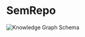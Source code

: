 # SemRepo

![Knowledge Graph Schema]([images/screenshot.png](https://github.com/abdulrafay97/SemRepo/blob/main/Suplementry-Material/kg-schema.png))

